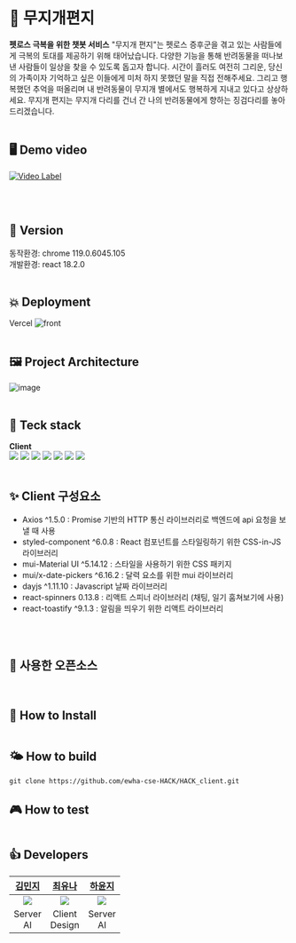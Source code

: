 # 🌈 무지개편지
<b>펫로스 극복을 위한 챗봇 서비스</b>
"무지개 편지"는 펫로스 증후군을 겪고 있는 사람들에게 극복의 토대를 제공하기 위해 태어났습니다. 다양한 기능을 통해 반려동물을 떠나보낸 사람들이 일상을 찾을 수 있도록 돕고자 합니다. 시간이 흘러도 여전히 그리운, 당신의 가족이자 기억하고 싶은 이들에게 미처 하지 못했던 말을 직접 전해주세요. 그리고 행복했던 추억을 떠올리며 내 반려동물이 무지개 별에서도 행복하게 지내고 있다고 상상하세요.
무지개 편지는 무지개 다리를 건너 간 나의 반려동물에게 향하는 징검다리를 놓아드리겠습니다.
<br>
<br>

## 🖥️ Demo video
[![Video Label](http://img.youtube.com/vi/8pW3X7zxmLs/0.jpg)](https://youtu.be/8pW3X7zxmLs)


<br>
<br>

## 🚀 Version
동작환경: chrome 119.0.6045.105
<br> 개발환경: react 18.2.0
<br>
<br>

## 💥 Deployment
Vercel
![front](https://github.com/ewha-cse-HACK/HACK_client/assets/79117648/f1240f60-d42b-4653-aaa7-396e96180860)
<br>
<br>

## 🖼️ Project Architecture
![image](https://github.com/ewha-cse-HACK/HACK_Server/assets/67634926/99676a61-6f99-48af-8b07-4c52f4c09ec5)
<br>
<br>

## 💪 Teck stack
<b>Client</b> <br>
<img src="https://img.shields.io/badge/HTML5-E34F26?style=for-the-badge&logo=HTML5&logoColor=white"/></a> <img src="https://img.shields.io/badge/CSS3-1572B6?style=for-the-badge&logo=CSS3&logoColor=white"/></a>
<img src="https://img.shields.io/badge/JavaScript-F7DF1E?style=for-the-badge&logo=JavaScript&logoColor=white"/></a>
<img src="https://img.shields.io/badge/styledcomponents-DB7093?style=for-the-badge&logo=styledcomponents&logoColor=white"/></a>
<img src="https://img.shields.io/badge/Vercel-000000?style=for-the-badge&logo=Vercel&logoColor=white"/></a>
<img src="https://img.shields.io/badge/React-61DAFB?style=for-the-badge&logo=React&logoColor=white"/></a>
<img src="https://img.shields.io/badge/Axios-5A29E4?style=for-the-badge&logo=Axios&logoColor=white"/></a>
<br>
<br>

## ✨ Client 구성요소
- Axios ^1.5.0 : Promise 기반의 HTTP 통신 라이브러리로 백엔드에 api 요청을 보낼 때 사용
- styled-component ^6.0.8 : React 컴포넌트를 스타일링하기 위한 CSS-in-JS 라이브러리
- mui-Material UI ^5.14.12 : 스타일을 사용하기 위한 CSS 패키지
- mui/x-date-pickers ^6.16.2 : 달력 요소를 위한 mui 라이브러리
- dayjs ^1.11.10 : Javascript 날짜 라이브러리
- react-spinners 0.13.8 : 리액트 스피너 라이브러리 (채팅, 일기 훔쳐보기에 사용)
- react-toastify ^9.1.3 : 알림을 띄우기 위한 리액트 라이브러리

<br><br>

## 🧩 사용한 오픈소스

<br>


## 🌟 How to Install
~~~

~~~

## 🌤️ How to build
~~~
git clone https://github.com/ewha-cse-HACK/HACK_client.git
~~~

## 🎮 How to test
~~~

~~~


## 👍 Developers
<table>
  <thead>
    <tr>
        <th align=center><a href="https://github.com/minji1289">김민지</a></td>
        <th align=center><a href="https://github.com/ehvzmf">최유나</a></td>
        <th align=center><a href="https://github.com/yunji118">하윤지</a></td>
    </tr>
  </thead>
    <tr>
        <td align=center><img src = "https://github.com/ewha-cse-HACK/HACK_Server/assets/67634926/b9b5e64d-45d7-4a6d-af6f-7d7456c10da8"></td>
        <td align=center><img src = "https://github.com/ewha-cse-HACK/HACK_Server/assets/67634926/5b560b07-6128-4b81-aa64-e3093d7f77ed"></td>
        <td align=center><img src = "https://github.com/ewha-cse-HACK/HACK_Server/assets/67634926/5580da4f-6b71-4d2e-9a25-96889a4c48ca"></td>
    </tr>
    <tr>
        <td align=center>Server<br>AI</td>
        <td align=center>Client<br>Design</td>
        <td align=center>Server<br>AI</td>
    </tr>
</table>
<br>



